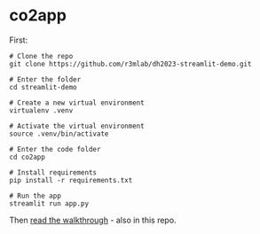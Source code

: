 # co2app

First:

```
# Clone the repo
git clone https://github.com/r3mlab/dh2023-streamlit-demo.git

# Enter the folder
cd streamlit-demo

# Create a new virtual environment
virtualenv .venv

# Activate the virtual environment
source .venv/bin/activate

# Enter the code folder
cd co2app

# Install requirements
pip install -r requirements.txt

# Run the app
streamlit run app.py
```

Then [read the walkthrough](https://github.com/r3mlab/dh2023-streamlit-demo/blob/main/Walkthrough.md) - also in this repo.
